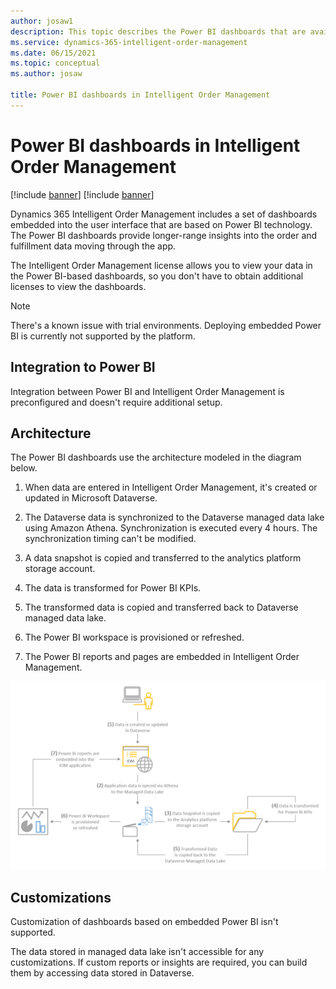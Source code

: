 ```yaml
---
author: josaw1
description: This topic describes the Power BI dashboards that are available in Dynamics 365 Intelligent Order Management.
ms.service: dynamics-365-intelligent-order-management
ms.date: 06/15/2021
ms.topic: conceptual
ms.author: josaw

title: Power BI dashboards in Intelligent Order Management
---
```



# Power BI dashboards in Intelligent Order Management

[!include [banner](includes/banner.md)]
[!include [banner](includes/preview-banner.md)]

Dynamics 365 Intelligent Order Management includes a set of dashboards embedded into the user interface that are based on Power BI technology. The Power BI dashboards provide longer-range insights into the order and fulfillment data moving through the app.

The Intelligent Order Management license allows you to view your data in the Power BI-based dashboards, so you don't have to obtain additional licenses to view the dashboards.

> [!NOTE]
> There's a known issue with trial environments. Deploying embedded Power BI is currently not supported by the platform.

## Integration to Power BI

Integration between Power BI and Intelligent Order Management is preconfigured and doesn't require additional setup.

## Architecture

The Power BI dashboards use the architecture modeled in the diagram below.

1.  When data are entered in Intelligent Order Management, it's created or updated in Microsoft Dataverse.

2.  The Dataverse data is synchronized to the Dataverse managed data lake using Amazon Athena. Synchronization is executed every 4 hours. The synchronization timing can't be modified.

3.  A data snapshot is copied and transferred to the analytics platform storage account.

4.  The data is transformed for Power BI KPIs.

5.  The transformed data is copied and transferred back to Dataverse managed data lake.

6.  The Power BI workspace is provisioned or refreshed.

7.  The Power BI reports and pages are embedded in Intelligent Order Management.

![architecture flow](media/architecture-flow.png)

## Customizations

Customization of dashboards based on embedded Power BI isn't supported. 

The data stored in managed data lake isn't accessible for any customizations. If custom reports or insights are required, you can build them by accessing data stored in Dataverse.
